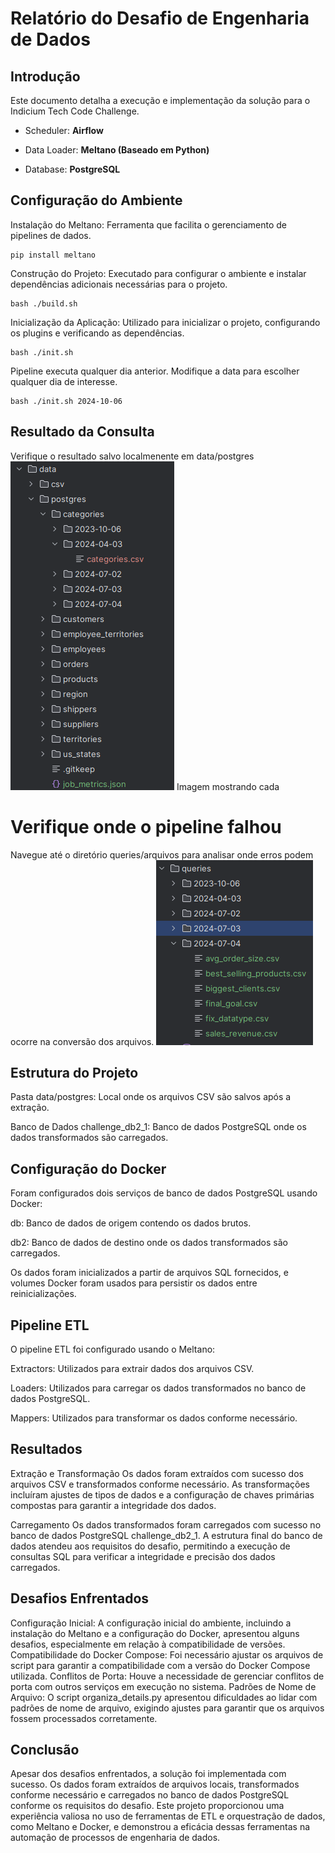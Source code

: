 # Relatório do Desafio de Engenharia de Dados
## Introdução
Este documento detalha a execução e implementação da solução para o Indicium Tech Code Challenge.

- Scheduler: **Airflow**

- Data Loader: **Meltano (Baseado em Python)**

- Database: **PostgreSQL**

## Configuração do Ambiente

Instalação do Meltano: Ferramenta que facilita o gerenciamento de pipelines de dados.
```
pip install meltano
```

Construção do Projeto: Executado para configurar o ambiente e instalar dependências adicionais necessárias para o projeto.
```
bash ./build.sh
```

Inicialização da Aplicação: Utilizado para inicializar o projeto, configurando os plugins e verificando as dependências.
```
bash ./init.sh
```

Pipeline executa qualquer dia anterior. Modifique a data para escolher qualquer dia de interesse.
```
bash ./init.sh 2024-10-06
```
## Resultado da Consulta

Verifique o resultado salvo localmenente em data/postgres
![image](https://github.com/poxaIan/Desafio_Engenharia_Dados/blob/main/Docs/resultados.png)
Imagem mostrando cada 
# Verifique onde o pipeline falhou
Navegue até o diretório queries/arquivos para analisar onde erros podem ocorre na conversão dos arquivos.
![image](https://github.com/poxaIan/Desafio_Engenharia_Dados/blob/main/Docs/queries.png)



## Estrutura do Projeto

Pasta data/postgres: Local onde os arquivos CSV são salvos após a extração.

Banco de Dados challenge_db2_1: Banco de dados PostgreSQL onde os dados transformados são carregados.

## Configuração do Docker
Foram configurados dois serviços de banco de dados PostgreSQL usando Docker:

db: Banco de dados de origem contendo os dados brutos.

db2: Banco de dados de destino onde os dados transformados são carregados.

Os dados foram inicializados a partir de arquivos SQL fornecidos, e volumes Docker foram usados para persistir os dados entre reinicializações.

## Pipeline ETL
O pipeline ETL foi configurado usando o Meltano:

Extractors: Utilizados para extrair dados dos arquivos CSV.

Loaders: Utilizados para carregar os dados transformados no banco de dados PostgreSQL.

Mappers: Utilizados para transformar os dados conforme necessário.

## Resultados
Extração e Transformação
Os dados foram extraídos com sucesso dos arquivos CSV e transformados conforme necessário. As transformações incluíram ajustes de tipos de dados e a configuração de chaves primárias compostas para garantir a integridade dos dados.

Carregamento
Os dados transformados foram carregados com sucesso no banco de dados PostgreSQL challenge_db2_1. A estrutura final do banco de dados atendeu aos requisitos do desafio, permitindo a execução de consultas SQL para verificar a integridade e precisão dos dados carregados.

## Desafios Enfrentados
Configuração Inicial: A configuração inicial do ambiente, incluindo a instalação do Meltano e a configuração do Docker, apresentou alguns desafios, especialmente em relação à compatibilidade de versões.
Compatibilidade do Docker Compose: Foi necessário ajustar os arquivos de script para garantir a compatibilidade com a versão do Docker Compose utilizada.
Conflitos de Porta: Houve a necessidade de gerenciar conflitos de porta com outros serviços em execução no sistema.
Padrões de Nome de Arquivo: O script organiza_details.py apresentou dificuldades ao lidar com padrões de nome de arquivo, exigindo ajustes para garantir que os arquivos fossem processados corretamente.

## Conclusão
Apesar dos desafios enfrentados, a solução foi implementada com sucesso. Os dados foram extraídos de arquivos locais, transformados conforme necessário e carregados no banco de dados PostgreSQL conforme os requisitos do desafio. Este projeto proporcionou uma experiência valiosa no uso de ferramentas de ETL e orquestração de dados, como Meltano e Docker, e demonstrou a eficácia dessas ferramentas na automação de processos de engenharia de dados.